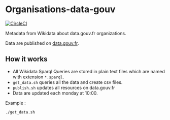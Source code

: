 # Organisations-data-gouv

[![CircleCI](https://circleci.com/gh/pachevalier/organisations-data-gouv.svg?style=svg)](https://circleci.com/gh/pachevalier/organisations-data-gouv)

Metadata from Wikidata about data.gouv.fr organizations.

Data are published on [data.gouv.fr](https://www.data.gouv.fr/fr/datasets/organisations-de-data-gouv-fr-reliees-a-wikidata/).

## How it works

- All Wikidata Sparql Queries are stored in plain text files which are named with extension `*.sparql`.
- `get_data.sh` queries all the data and create csv files.
- `publish.sh` updates all resources on data.gouv.fr
- Data are updated each monday at 10:00.

Example :

    ./get_data.sh
